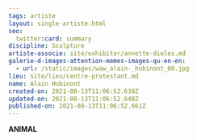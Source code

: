 ```yaml
---
tags: artiste
layout: single-artiste.html
seo:
  twitter:card: summary
discipline: Sculpture
artiste-associe: site/exhibitor/annette-dieles.md
galerie-d-images-attention-memes-images-qu-en-en:
  - url: /static/images/waw_alain-_hubinont_00.jpg
lieu: site/lieu/centre-protestant.md
name: Alain Hubinont
created-on: 2021-08-13T11:06:52.638Z
updated-on: 2021-08-13T11:06:52.648Z
published-on: 2021-08-13T11:06:52.661Z
---
```

<!--StartFragment-->

**ANIMAL**

<!--EndFragment-->